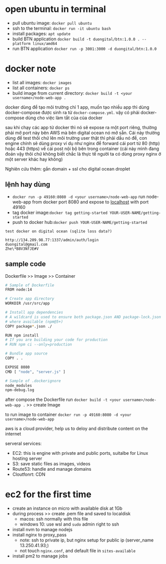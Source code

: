 # open ubuntu in terminal

- pull ubuntu image: `docker pull ubuntu`
- ssh to the terminal: `docker run -it ubuntu bash`
- install packages: `apt update`
- build BTN application `docker build -t duongital/btn:1.0.0 . --platform linux/amd64`
- run BTN application `docker run -p 3001:3000 -d duongital/btn:1.0.0`

# docker note

- list all images: `docker images`
- list all containers: `docker ps`
- build image from current directory: `docker build -t <your username>/node-web-app .` 

docker dùng để tạo môi trường chỉ 1 app, muốn tạo nhiều app thì dùng docker-compose được sinh ra từ `docker-compose.yml`. vậy có phải docker-compose dùng cho việc làm tắt của của docker

sau khi chạy các app từ docker thì nó sẽ expose ra một port riêng, thường phải mở port này bên AWS mà bên digital ocean nó mở sẵn. Cái này thường dùng để test thôi chứ lên môi trường user thật thì phải dấu nó để, con engine chính sẽ dùng proxy ví dụ như nginx để forward cái port từ 80 (http) hoặc 443 (https) về cái post nội bộ bên trong container (cái này mình đang đoán vậy thôi chứ không biết chắc là thực tế người ta có dùng proxy nginx ở một server khác hay không)

Nghiên cứu thêm: gắn domain + ssl cho digital ocean droplet

## lệnh hay dùng 

- `docker run -p 49160:8080 -d <your username>/node-web-app` run node-web-app from docker port 8080 and expose to [localhost](http://localhost) with port 49160
- tag docker image:`docker tag getting-started YOUR-USER-NAME/getting-started`
- push to docker hub:`docker push YOUR-USER-NAME/getting-started`

```plaintext
test docker on digital ocean (sqlite loss data?)

http://134.209.98.77:1337/admin/auth/login  
duongital@gmail.com  
Zhe\*B8V3NfJE#V
```

## sample code

Dockerfile >> Image >> Container

```bash
# Sample of Dockerfile
FROM node:14

# Create app directory
WORKDIR /usr/src/app

# Install app dependencies
# A wildcard is used to ensure both package.json AND package-lock.json are copied
# where available (npm@5+)
COPY package*.json ./

RUN npm install
# If you are building your code for production
# RUN npm ci --only=production

# Bundle app source
COPY . .

EXPOSE 8080
CMD [ "node", "server.js" ]
```

```bash
# Sample of .dockerignore
node_modules
npm-debug.log
```

after compose the Dockerfile run `docker build -t <your username>/node-web-app .` >> create Image

to run image to container `docker run -p 49160:8080 -d <your username>/node-web-app`


aws is a cloud provider, help us to deloy and distribute content on the internet

serveral services:

- EC2: this is engine with private and public ports, suitalbe for Linux hosting server
- S3: save static files as images, videos
- Route53: handle and manage domains
- Cloutfonrt: CDN

# ec2 for the first time

- create an instance on micro with available disk at 1Gb
- during process >> create .pem file and saved to localdisk
    - macos: ssh normally with this file
    - windows 10: use wsl and `sudo` admin right to ssh 
- install nvm to manage nodejs
- install nginx to proxy_pass
    - note: ssh to private ip, but nginx setup for public ip (server_name 13.250.41.93;)
    - not touch `nginx.conf`, and default file in `sites-available`
- install pm2 to manage jobs


